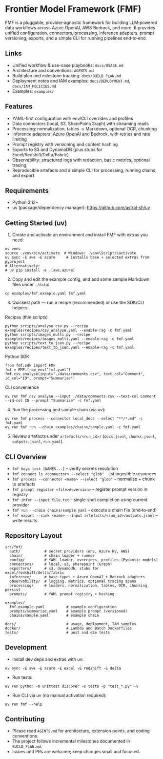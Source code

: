 Frontier Model Framework (FMF)
==============================

FMF is a pluggable, provider‑agnostic framework for building LLM‑powered data workflows across Azure OpenAI, AWS Bedrock, and more. It provides unified configuration, connectors, processing, inference adapters, prompt versioning, exports, and a simple CLI for running pipelines end‑to‑end.

Links
-----

- Unified workflow & use-case playbooks: `docs/USAGE.md`
- Architecture and conventions: `AGENTS.md`
- Build plan and milestone tracking: `docs/BUILD_PLAN.md`
- Deployment notes and IAM examples: `docs/DEPLOYMENT.md`, `docs/IAM_POLICIES.md`
- Examples: `examples/`

Features
--------

- YAML‑first configuration with env/CLI overrides and profiles
- Data connectors (local, S3, SharePoint/Graph) with streaming reads
- Processing: normalization, tables → Markdown, optional OCR, chunking
- Inference adapters: Azure OpenAI and Bedrock, with retries and rate limiting
- Prompt registry with versioning and content hashing
- Exports to S3 and DynamoDB (plus stubs for Excel/Redshift/Delta/Fabric)
- Observability: structured logs with redaction, basic metrics, optional tracing
- Reproducible artefacts and a simple CLI for processing, running chains, and export

Requirements
------------

- Python 3.12+
- uv (package/dependency manager): https://github.com/astral-sh/uv

Getting Started (uv)
--------------------

1) Create and activate an environment and install FMF with extras you need:

```
uv venv
source .venv/bin/activate  # Windows: .venv\Scripts\activate
uv sync -E aws -E azure     # installs base + selected extras from pyproject
# Alternatively:
# uv pip install -e .[aws,azure]
```

2) Copy and edit the example config, and add some sample Markdown files under `./data`:

```
cp examples/fmf.example.yaml fmf.yaml
```

3) Quickest path — run a recipe (recommended) or use the SDK/CLI helpers:

Recipes (thin scripts)
```
python scripts/analyse_csv.py --recipe examples/recipes/csv_analyse.yaml --enable-rag -c fmf.yaml
python scripts/images_multi.py --recipe examples/recipes/images_multi.yaml --enable-rag -c fmf.yaml
python scripts/text_to_json.py --recipe examples/recipes/text_to_json.yaml --enable-rag -c fmf.yaml
```

Python SDK
```
from fmf.sdk import FMF
fmf = FMF.from_env("fmf.yaml")
fmf.csv_analyse(input="./data/comments.csv", text_col="Comment", id_col="ID", prompt="Summarise")
```

CLI convenience
```
uv run fmf csv analyse --input ./data/comments.csv --text-col Comment --id-col ID --prompt "Summarise" -c fmf.yaml
```

4) Run the processing and sample chain (via uv):

```
uv run fmf process --connector local_docs --select "**/*.md" -c fmf.yaml
uv run fmf run --chain examples/chains/sample.yaml -c fmf.yaml
```

5) Review artefacts under `artefacts/<run_id>/` (`docs.jsonl`, `chunks.jsonl`, `outputs.jsonl`, `run.yaml`).

CLI Overview
------------

- `fmf keys test [NAMES...]` – verify secrets resolution
- `fmf connect ls <connector> --select "glob"` – list ingestible resources
- `fmf process --connector <name> --select "glob"` – normalize + chunk to artefacts
- `fmf prompt register <file>#<version>` – register prompt version in registry
- `fmf infer --input file.txt` – single‑shot completion using current provider
- `fmf run --chain chains/sample.yaml` – execute a chain file (end‑to‑end)
- `fmf export --sink <name> --input artefacts/<run_id>/outputs.jsonl` – write results

Repository Layout
-----------------

```
src/fmf/
  auth/           # secret providers (env, Azure KV, AWS)
  chain/          # chain loader + runner
  config/         # YAML loader, overrides, profiles (Pydantic models)
  connectors/     # local, s3, sharepoint (Graph)
  exporters/      # s3, dynamodb, stubs for excel/redshift/delta/fabric
  inference/      # base types + Azure OpenAI + Bedrock adapters
  observability/  # logging, metrics, optional tracing spans
  processing/     # loaders, normalization, tables, OCR, chunking, persist
  prompts/        # YAML prompt registry + hashing

examples/
  fmf.example.yaml          # example configuration
  prompts/summarize.yaml    # example prompt (versioned)
  chains/sample.yaml        # example chain

docs/                       # usage, deployment, IAM samples
docker/                     # Lambda and Batch Dockerfiles
tests/                      # unit and e2e tests
```

Development
-----------

- Install dev deps and extras with uv:

```
uv sync -E aws -E azure -E excel -E redshift -E delta
```

- Run tests:

```
uv run python -m unittest discover -s tests -p "test_*.py" -v
```

- Run CLI via uv (no manual activation required):

```
uv run fmf --help
```

Contributing
------------

- Please read `AGENTS.md` for architecture, extension points, and coding conventions.
- The project follows incremental milestones documented in `BUILD_PLAN.md`.
- Issues and PRs are welcome; keep changes small and focused.
